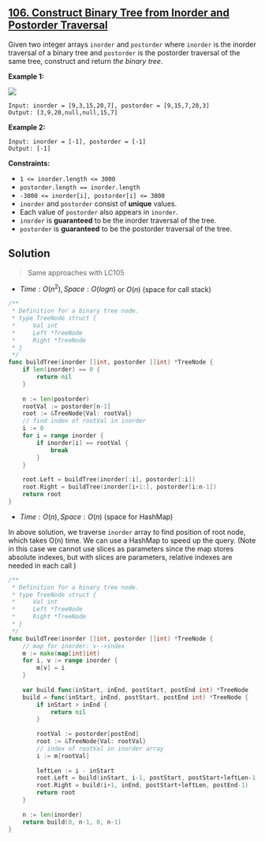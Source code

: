 ## [106. Construct Binary Tree from Inorder and Postorder Traversal](https://leetcode.com/problems/construct-binary-tree-from-inorder-and-postorder-traversal/)


Given two integer arrays `inorder` and `postorder` where `inorder` is the inorder traversal of a binary tree and `postorder` is the postorder traversal of the same tree, construct and return _the binary tree_.

**Example 1:**

![](https://assets.leetcode.com/uploads/2021/02/19/tree.jpg)

```
Input: inorder = [9,3,15,20,7], postorder = [9,15,7,20,3]
Output: [3,9,20,null,null,15,7]
```

**Example 2:**

```
Input: inorder = [-1], postorder = [-1]
Output: [-1]
```

**Constraints:**

*   `1 <= inorder.length <= 3000`
*   `postorder.length == inorder.length`
*   `-3000 <= inorder[i], postorder[i] <= 3000`
*   `inorder` and `postorder` consist of **unique** values.
*   Each value of `postorder` also appears in `inorder`.
*   `inorder` is **guaranteed** to be the inorder traversal of the tree.
*   `postorder` is **guaranteed** to be the postorder traversal of the tree.



## Solution

> Same approaches with LC105

- $Time: O(n^2), Space: O(logn)$ or $O(n)$ (space for call stack)

```go
/**
 * Definition for a binary tree node.
 * type TreeNode struct {
 *     Val int
 *     Left *TreeNode
 *     Right *TreeNode
 * }
 */
func buildTree(inorder []int, postorder []int) *TreeNode {
    if len(inorder) == 0 {
        return nil
    }
    
    n := len(postorder)
    rootVal := postorder[n-1]
    root := &TreeNode{Val: rootVal}
    // find index of rootVal in inorder
    i := 0
    for i = range inorder {
        if inorder[i] == rootVal {
            break
        }
    }
    
    root.Left = buildTree(inorder[:i], postorder[:i])
    root.Right = buildTree(inorder[i+1:], postorder[i:n-1])
    return root
}
```



- $Time: O(n), Space: O(n)$ (space for HashMap) 

In above solution, we traverse `inorder` array to find position of root node, which takes O(n) time. We can use a HashMap to speed up the query. (Note in this case we cannot use slices as parameters since the map stores absolute indexes, but with slices are parameters, relative indexes are needed in each call )

```go
/**
 * Definition for a binary tree node.
 * type TreeNode struct {
 *     Val int
 *     Left *TreeNode
 *     Right *TreeNode
 * }
 */
func buildTree(inorder []int, postorder []int) *TreeNode {
    // map for inorder: v-->index
    m := make(map[int]int)
    for i, v := range inorder {
        m[v] = i
    }
    
    var build func(inStart, inEnd, postStart, postEnd int) *TreeNode
    build = func(inStart, inEnd, postStart, postEnd int) *TreeNode {
        if inStart > inEnd {
            return nil
        }
        
        rootVal := postorder[postEnd]
        root := &TreeNode{Val: rootVal}
        // index of rootVal in inorder array
        i := m[rootVal]
        
        leftLen := i - inStart
        root.Left = build(inStart, i-1, postStart, postStart+leftLen-1)
        root.Right = build(i+1, inEnd, postStart+leftLen, postEnd-1)
        return root
    }
    
    n := len(inorder)
    return build(0, n-1, 0, n-1)
}
```

